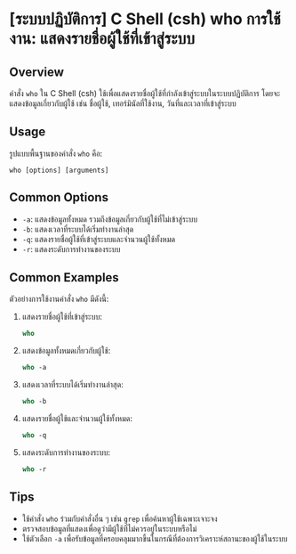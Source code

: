 # [ระบบปฏิบัติการ] C Shell (csh) who การใช้งาน: แสดงรายชื่อผู้ใช้ที่เข้าสู่ระบบ

## Overview
คำสั่ง `who` ใน C Shell (csh) ใช้เพื่อแสดงรายชื่อผู้ใช้ที่กำลังเข้าสู่ระบบในระบบปฏิบัติการ โดยจะแสดงข้อมูลเกี่ยวกับผู้ใช้ เช่น ชื่อผู้ใช้, เทอร์มินัลที่ใช้งาน, วันที่และเวลาที่เข้าสู่ระบบ

## Usage
รูปแบบพื้นฐานของคำสั่ง `who` คือ:

```
who [options] [arguments]
```

## Common Options
- `-a`: แสดงข้อมูลทั้งหมด รวมถึงข้อมูลเกี่ยวกับผู้ใช้ที่ไม่เข้าสู่ระบบ
- `-b`: แสดงเวลาที่ระบบได้เริ่มทำงานล่าสุด
- `-q`: แสดงรายชื่อผู้ใช้ที่เข้าสู่ระบบและจำนวนผู้ใช้ทั้งหมด
- `-r`: แสดงระดับการทำงานของระบบ

## Common Examples
ตัวอย่างการใช้งานคำสั่ง `who` มีดังนี้:

1. แสดงรายชื่อผู้ใช้ที่เข้าสู่ระบบ:
   ```csh
   who
   ```

2. แสดงข้อมูลทั้งหมดเกี่ยวกับผู้ใช้:
   ```csh
   who -a
   ```

3. แสดงเวลาที่ระบบได้เริ่มทำงานล่าสุด:
   ```csh
   who -b
   ```

4. แสดงรายชื่อผู้ใช้และจำนวนผู้ใช้ทั้งหมด:
   ```csh
   who -q
   ```

5. แสดงระดับการทำงานของระบบ:
   ```csh
   who -r
   ```

## Tips
- ใช้คำสั่ง `who` ร่วมกับคำสั่งอื่น ๆ เช่น `grep` เพื่อค้นหาผู้ใช้เฉพาะเจาะจง
- ตรวจสอบข้อมูลที่แสดงเพื่อดูว่ามีผู้ใช้ที่ไม่ควรอยู่ในระบบหรือไม่
- ใช้ตัวเลือก `-a` เพื่อรับข้อมูลที่ครอบคลุมมากขึ้นในกรณีที่ต้องการวิเคราะห์สถานะของผู้ใช้ในระบบ